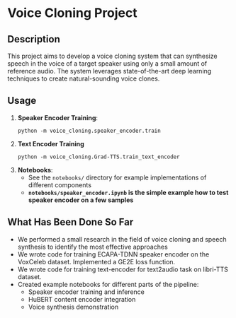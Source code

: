 # Voice Cloning Project

## Description
This project aims to develop a voice cloning system that can synthesize speech in the voice of a target speaker using only a small amount of reference audio. The system leverages state-of-the-art deep learning techniques to create natural-sounding voice clones.

## Usage
1. **Speaker Encoder Training**:
   ```
   python -m voice_cloning.speaker_encoder.train
   ```
2. **Text Encoder Training**
    ```
   python -m voice_cloning.Grad-TTS.train_text_encoder
   ```
3. **Notebooks**:
   - See the `notebooks/` directory for example implementations of different components
    - **`notebooks/speaker_encoder.ipynb` is the simple example how to test speaker encoder on a few samples**

## What Has Been Done So Far

- We performed a small research in the field of voice cloning and speech synthesis to identify the most effective approaches
- We wrote code for training ECAPA-TDNN speaker encoder on the VoxCeleb dataset. Implemented a GE2E loss function.
- We wrote code for training text-encoder for text2audio task on libri-TTS dataset.
- Created example notebooks for different parts of the pipeline:
  - Speaker encoder training and inference
  - HuBERT content encoder integration
  - Voice synthesis demonstration